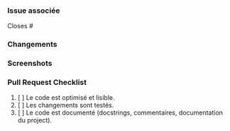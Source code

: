 ### Issue associée <!-- required -->
Closes #  <!-- le numéro à fermer ; gardez le mot 'Closes' en anglais -->

### Changements
<!-- La liste des changements faits et tout autre commentaire... -->

### Screenshots
<!-- Si les changements affectent l'interface utilisateur,
     donnez des captures d'écran d'avant et d'après les changements.
     Cela facilitera grandement le traitement et contrôle de votre travail. -->

### Pull Request Checklist
<!-- Merci de garder cette section. Cela rendra la vie du mainteneur plus facile. -->

1. [ ] Le code est optimisé et lisible.
1. [ ] Les changements sont testés.
1. [ ] Le code est documenté (docstrings, commentaires, documentation du project).
